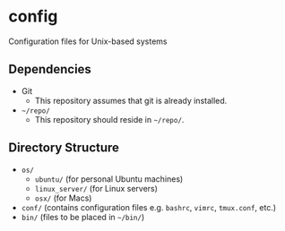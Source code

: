 # config
Configuration files for Unix-based systems

## Dependencies

- Git
    - This repository assumes that git is already installed.
- `~/repo/`
    - This repository should reside in `~/repo/`.

## Directory Structure

- `os/`
  - `ubuntu/` (for personal Ubuntu machines)
  - `linux_server/` (for Linux servers)
  - `osx/` (for Macs)
- `conf/` (contains configuration files e.g. `bashrc`, `vimrc`, `tmux.conf`, etc.)
- `bin/` (files to be placed in `~/bin/`)
